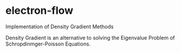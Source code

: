# electron-flow
Implementation of Density Gradient Methods

Density Gradient is an alternative to solving the Eigenvalue Problem of Schropdinmger-Poisson Equations.
